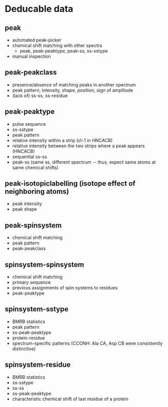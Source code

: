 # Deducable data

## peak
 - automated peak-picker
 - chemical shift matching with other spectra 
   - peak, peak-peaktype, peak-ss, ss-sstype
 - manual inspection

## peak-peakclass
 - presence/absence of matching peaks in another spectrum
 - peak pattern, intensity, shape, position, sign of amplitude
 - (lack of) ss-ss, ss-residue

## peak-peaktype
 - pulse sequence
 - ss-sstype
 - peak pattern
 - relative intensity within a strip (i/i-1 in HNCACB)
 - relative intensity between the two strips where a peak appears (HNCACB)
 - sequential ss-ss
 - peak-ss (same ss, different spectrum -- thus, expect same atoms at same chemical shifts)
   
## peak-isotopiclabelling (isotope effect of neighboring atoms)
 - peak intensity
 - peak shape
 
## peak-spinsystem
 - chemical shift matching
 - peak pattern
 - peak-peakclass

## spinsystem-spinsystem
 - chemical shift matching
 - primary sequence
 - previous assignments of spin systems to residues
 - peak-peaktype

## spinsystem-sstype
 - BMRB statistics
 - peak pattern
 - ss-peak-peaktype
 - protein-residue
 - spectrum-specific patterns (CCONH: Ala CA, Asp CB were consistently distinctive)
 
## spinsystem-residue
 - BMRB statistics
 - ss-sstype
 - ss-ss
 - ss-peak-peaktype
 - characteristic chemical shift of last residue of a protein
 
